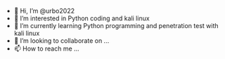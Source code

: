 - 👋 Hi, I’m @urbo2022
- 👀 I’m interested in Python coding and kali linux
- 🌱 I’m currently learning Python programming and penetration test with kali linux
- 💞️ I’m looking to collaborate on ...
- 📫 How to reach me ...

<!---
urbo2022/urbo2022 is a ✨ special ✨ repository because its `README.md` (this file) appears on your GitHub profile.
You can click the Preview link to take a look at your changes.
--->
